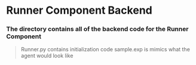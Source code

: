 # Runner Component Backend
### The directory contains all of the backend code for the Runner Component

> Runner.py contains initialization code
> sample.exp is mimics what the agent would look like
